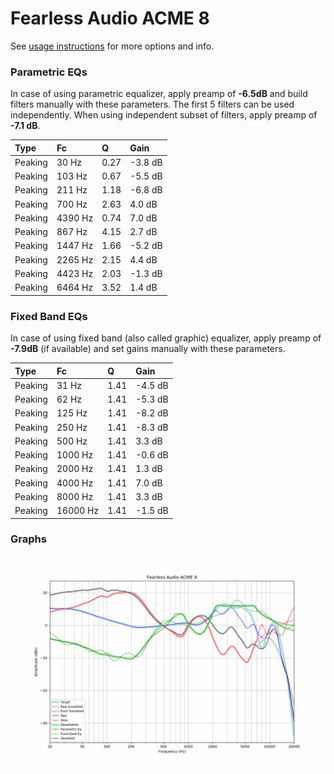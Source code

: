 # Fearless Audio ACME 8
See [usage instructions](https://github.com/jaakkopasanen/AutoEq#usage) for more options and info.

### Parametric EQs
In case of using parametric equalizer, apply preamp of **-6.5dB** and build filters manually
with these parameters. The first 5 filters can be used independently.
When using independent subset of filters, apply preamp of **-7.1 dB**.

| Type    | Fc      |    Q | Gain    |
|:--------|:--------|:-----|:--------|
| Peaking | 30 Hz   | 0.27 | -3.8 dB |
| Peaking | 103 Hz  | 0.67 | -5.5 dB |
| Peaking | 211 Hz  | 1.18 | -6.8 dB |
| Peaking | 700 Hz  | 2.63 | 4.0 dB  |
| Peaking | 4390 Hz | 0.74 | 7.0 dB  |
| Peaking | 867 Hz  | 4.15 | 2.7 dB  |
| Peaking | 1447 Hz | 1.66 | -5.2 dB |
| Peaking | 2265 Hz | 2.15 | 4.4 dB  |
| Peaking | 4423 Hz | 2.03 | -1.3 dB |
| Peaking | 6464 Hz | 3.52 | 1.4 dB  |

### Fixed Band EQs
In case of using fixed band (also called graphic) equalizer, apply preamp of **-7.9dB**
(if available) and set gains manually with these parameters.

| Type    | Fc       |    Q | Gain    |
|:--------|:---------|:-----|:--------|
| Peaking | 31 Hz    | 1.41 | -4.5 dB |
| Peaking | 62 Hz    | 1.41 | -5.3 dB |
| Peaking | 125 Hz   | 1.41 | -8.2 dB |
| Peaking | 250 Hz   | 1.41 | -8.3 dB |
| Peaking | 500 Hz   | 1.41 | 3.3 dB  |
| Peaking | 1000 Hz  | 1.41 | -0.6 dB |
| Peaking | 2000 Hz  | 1.41 | 1.3 dB  |
| Peaking | 4000 Hz  | 1.41 | 7.0 dB  |
| Peaking | 8000 Hz  | 1.41 | 3.3 dB  |
| Peaking | 16000 Hz | 1.41 | -1.5 dB |

### Graphs
![](./Fearless%20Audio%20ACME%208.png)